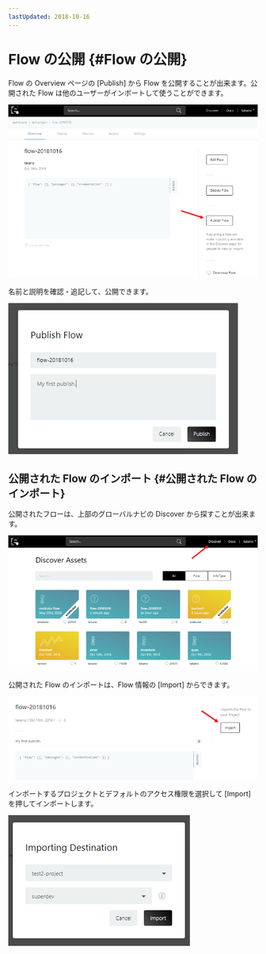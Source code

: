```yaml
---
lastUpdated: 2018-10-16
---
```


# Flow の公開 {#Flow の公開}

Flow の Overview ページの [Publish] から Flow を公開することが出来ます。公開された Flow は他のユーザーがインポートして使うことができます。

![overview](./../../img/Flow/PublishFlow-overview.png)

名前と説明を確認・追記して、公開できます。

![publish](./../../img/Flow/PublishFlow-publish.png)

## 公開された Flow のインポート {#公開された Flow のインポート}

公開されたフローは、上部のグローバルナビの Discover から探すことが出来ます。

![discover](./../../img/Flow/PublishFlow-discover.png)

公開された Flow のインポートは、Flow 情報の [Import] からできます。

![importButton](./../../img/Flow/PublishFlow-importButton.png)

インポートするプロジェクトとデフォルトのアクセス権限を選択して [Import] を押してインポートします。

![import](./../../img/Flow/PublishFlow-import.png)

